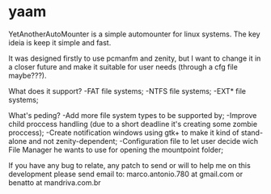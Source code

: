 yaam
====

YetAnotherAutoMounter is a simple automounter for linux systems. The key ideia is keep it simple and fast.

It was designed firstly to use pcmanfm and zenity, but I want to change it in a closer future and make it suitable for
user needs (through a cfg file maybe???).

What does it support?
 -FAT file systems;
 -NTFS file systems;
 -EXT* file systems;
 
What's peding?
 -Add more file system types to be supported by;
 -Improve child proccess handling (due to a short deadline it's creating some zombie proccess);
 -Create notification windows using gtk+ to make it kind of stand-alone and not zenity-dependent;
 -Configuration file to let user decide wich File Manager he wants to use for opening the mountpoint folder;
 
If you have any bug to relate, any patch to send or will to help me on this development please send email to:
 marco.antonio.780 at gmail.com or
 benatto at mandriva.com.br

